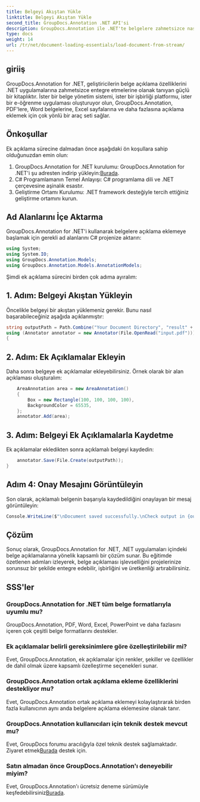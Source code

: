 ```yaml
---
title: Belgeyi Akıştan Yükle
linktitle: Belgeyi Akıştan Yükle
second_title: GroupDocs.Annotation .NET API'si
description: GroupDocs.Annotation ile .NET'te belgelere zahmetsizce nasıl açıklama ekleyeceğinizi öğrenin. İşbirliğini ve üretkenliği artırın.
type: docs
weight: 14
url: /tr/net/document-loading-essentials/load-document-from-stream/
---
```

## giriiş
GroupDocs.Annotation for .NET, geliştiricilerin belge açıklama özelliklerini .NET uygulamalarına zahmetsizce entegre etmelerine olanak tanıyan güçlü bir kitaplıktır. İster bir belge yönetim sistemi, ister bir işbirliği platformu, ister bir e-öğrenme uygulaması oluşturuyor olun, GroupDocs.Annotation, PDF'lere, Word belgelerine, Excel sayfalarına ve daha fazlasına açıklama eklemek için çok yönlü bir araç seti sağlar.
## Önkoşullar
Ek açıklama sürecine dalmadan önce aşağıdaki ön koşullara sahip olduğunuzdan emin olun:
1. GroupDocs.Annotation for .NET kurulumu: GroupDocs.Annotation for .NET'i şu adresten indirip yükleyin:[Burada](https://releases.groupdocs.com/annotation/net/).
2. C# Programlamanın Temel Anlayışı: C# programlama dili ve .NET çerçevesine aşinalık esastır.
3. Geliştirme Ortamı Kurulumu: .NET framework desteğiyle tercih ettiğiniz geliştirme ortamını kurun.

## Ad Alanlarını İçe Aktarma
GroupDocs.Annotation for .NET'i kullanarak belgelere açıklama eklemeye başlamak için gerekli ad alanlarını C# projenize aktarın:
```csharp
using System;
using System.IO;
using GroupDocs.Annotation.Models;
using GroupDocs.Annotation.Models.AnnotationModels;
```

Şimdi ek açıklama sürecini birden çok adıma ayıralım:
## 1. Adım: Belgeyi Akıştan Yükleyin
Öncelikle belgeyi bir akıştan yüklemeniz gerekir. Bunu nasıl başarabileceğiniz aşağıda açıklanmıştır:
```csharp
string outputPath = Path.Combine("Your Document Directory", "result" + Path.GetExtension("input.pdf"));
using (Annotator annotator = new Annotator(File.OpenRead("input.pdf")))
{
```
## 2. Adım: Ek Açıklamalar Ekleyin
Daha sonra belgeye ek açıklamalar ekleyebilirsiniz. Örnek olarak bir alan açıklaması oluşturalım:
```csharp
	AreaAnnotation area = new AreaAnnotation()
	{
		Box = new Rectangle(100, 100, 100, 100),
		BackgroundColor = 65535,
	};
	annotator.Add(area);
```
## 3. Adım: Belgeyi Ek Açıklamalarla Kaydetme
Ek açıklamalar ekledikten sonra açıklamalı belgeyi kaydedin:
```csharp
	annotator.Save(File.Create(outputPath));
}
```
## Adım 4: Onay Mesajını Görüntüleyin
Son olarak, açıklamalı belgenin başarıyla kaydedildiğini onaylayan bir mesaj görüntüleyin:
```csharp
Console.WriteLine($"\nDocument saved successfully.\nCheck output in {outputPath}.");
```

## Çözüm
Sonuç olarak, GroupDocs.Annotation for .NET, .NET uygulamaları içindeki belge açıklamalarına yönelik kapsamlı bir çözüm sunar. Bu eğitimde özetlenen adımları izleyerek, belge açıklaması işlevselliğini projelerinize sorunsuz bir şekilde entegre edebilir, işbirliğini ve üretkenliği artırabilirsiniz.
## SSS'ler
### GroupDocs.Annotation for .NET tüm belge formatlarıyla uyumlu mu?
GroupDocs.Annotation, PDF, Word, Excel, PowerPoint ve daha fazlasını içeren çok çeşitli belge formatlarını destekler.
### Ek açıklamalar belirli gereksinimlere göre özelleştirilebilir mi?
Evet, GroupDocs.Annotation, ek açıklamalar için renkler, şekiller ve özellikler de dahil olmak üzere kapsamlı özelleştirme seçenekleri sunar.
### GroupDocs.Annotation ortak açıklama ekleme özelliklerini destekliyor mu?
Evet, GroupDocs.Annotation ortak açıklama eklemeyi kolaylaştırarak birden fazla kullanıcının aynı anda belgelere açıklama eklemesine olanak tanır.
### GroupDocs.Annotation kullanıcıları için teknik destek mevcut mu?
 Evet, GroupDocs forumu aracılığıyla özel teknik destek sağlamaktadır. Ziyaret etmek[Burada](https://forum.groupdocs.com/c/annotation/10) destek için.
### Satın almadan önce GroupDocs.Annotation'ı deneyebilir miyim?
 Evet, GroupDocs.Annotation'ı ücretsiz deneme sürümüyle keşfedebilirsiniz[Burada](https://releases.groupdocs.com/).